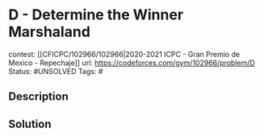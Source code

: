 # D - Determine the Winner Marshaland

contest: [[CFICPC/102966/102966|2020-2021 ICPC - Gran Premio de Mexico - Repechaje]]
url: https://codeforces.com/gym/102966/problem/D
Status: #UNSOLVED
Tags: #

## Description

## Solution

